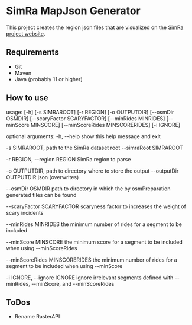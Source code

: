 # SimRa MapJson Generator

This project creates the region json files that are visualized on the [SimRa project website](https://github.com/simra-project/simra-project.github.io/tree/master).

## Requirements

- Git
- Maven
- Java (probably 11 or higher)

## How to use

usage: [-h] [-s SIMRAROOT] [-r REGION] [-o OUTPUTDIR] [--osmDir OSMDIR]
[--scaryFactor SCARYFACTOR] [--minRides MINRIDES] [--minScore MINSCORE]
[--minScoreRides MINSCORERIDES] [-i IGNORE]

optional arguments:
-h, --help                      show this help message and exit

-s SIMRAROOT,                   path to the SimRa dataset root
--simraRoot SIMRAROOT

-r REGION, --region REGION      SimRa region to parse

-o OUTPUTDIR,                   path to directory where to store the output
--outputDir OUTPUTDIR           json (overwrites)

--osmDir OSMDIR                 path to directory in which the by
osmPreparation generated files can be found

--scaryFactor SCARYFACTOR       scaryness factor to increases the weight of
scary incidents

--minRides MINRIDES             the minimum number of rides for a segment to
be included

--minScore MINSCORE             the minimum score for a segment to be
included when using --minScoreRides

--minScoreRides MINSCORERIDES   the minimum number of rides for a segment to
be included when using --minScore

-i IGNORE, --ignore IGNORE      ignore irrelevant segments defined with
--minRides, --minScore, and --minScoreRides


## ToDos

- Rename RasterAPI
